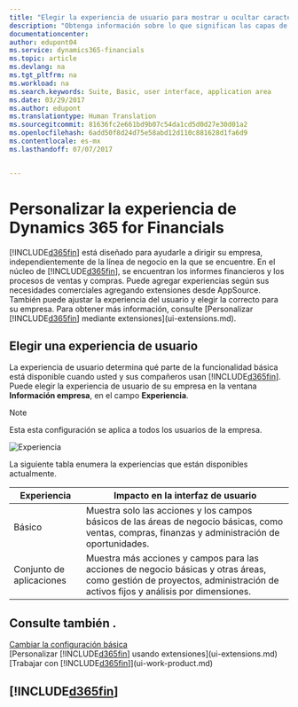 ```yaml
---
title: "Elegir la experiencia de usuario para mostrar u ocultar características avanzadas | Documentos de Microsoft"
description: "Obtenga información sobre lo que significan las capas de experiencia de usuario Básico y Conjunto de aplicaciones para la interfaz de usuario, las áreas de aplicación y su empresa en Dynamics 365 for Financials."
documentationcenter: 
author: edupont04
ms.service: dynamics365-financials
ms.topic: article
ms.devlang: na
ms.tgt_pltfrm: na
ms.workload: na
ms.search.keywords: Suite, Basic, user interface, application area
ms.date: 03/29/2017
ms.author: edupont
ms.translationtype: Human Translation
ms.sourcegitcommit: 81636fc2e661bd9b07c54da1cd5d0d27e30d01a2
ms.openlocfilehash: 6add50f8d24d75e58abd12d110c881628d1fa6d9
ms.contentlocale: es-mx
ms.lasthandoff: 07/07/2017


---
```

# <a name="customizing-your-dynamics-365-for-financials-experience"></a>Personalizar la experiencia de Dynamics 365 for Financials
[!INCLUDE[d365fin](includes/d365fin_md.md)] está diseñado para ayudarle a dirigir su empresa, independientemente de la línea de negocio en la que se encuentre. En el núcleo de [!INCLUDE[d365fin](includes/d365fin_md.md)], se encuentran los informes financieros y los procesos de ventas y compras. Puede agregar experiencias según sus necesidades comerciales agregando extensiones desde AppSource. También puede ajustar la experiencia del usuario y elegir la correcto para su empresa. Para obtener más información, consulte [Personalizar [!INCLUDE[d365fin](includes/d365fin_md.md)] mediante extensiones](ui-extensions.md).

## <a name="choosing-a-user-experience"></a>Elegir una experiencia de usuario
La experiencia de usuario determina qué parte de la funcionalidad básica está disponible cuando usted y sus compañeros usan [!INCLUDE[d365fin](includes/d365fin_md.md)]. Puede elegir la experiencia de usuario de su empresa en la ventana **Información empresa**, en el campo **Experiencia**.

> [!NOTE]  
>   Esta esta configuración se aplica a todos los usuarios de la empresa.

![Experiencia](media/ui-experience/experience.gif)

La siguiente tabla enumera la experiencias que están disponibles actualmente.

| Experiencia | Impacto en la interfaz de usuario |
| --- | --- |
| Básico |Muestra solo las acciones y los campos básicos de las áreas de negocio básicas, como ventas, compras, finanzas y administración de oportunidades. |
| Conjunto de aplicaciones |Muestra más acciones y campos para las acciones de negocio básicas y otras áreas, como gestión de proyectos, administración de activos fijos y análisis por dimensiones. |

## <a name="see-also"></a>Consulte también .
[Cambiar la configuración básica](ui-change-basic-settings.md)  
[Personalizar [!INCLUDE[d365fin](includes/d365fin_md.md)] usando extensiones](ui-extensions.md)  
[Trabajar con [!INCLUDE[d365fin](includes/d365fin_md.md)]](ui-work-product.md)

## [!INCLUDE[d365fin](includes/free_trial_md.md)]

